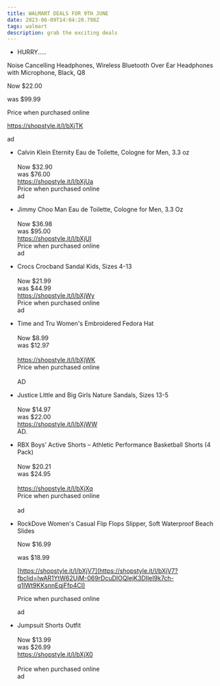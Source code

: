 ```yaml
---
title: WALMART DEALS FOR 9TH JUNE
date: 2023-06-09T14:04:20.798Z
tags: walmart
description: grab the exciting deals
---
```

* H﻿URRY..... 

Noise Cancelling Headphones, Wireless Bluetooth Over Ear Headphones with Microphone, Black, Q8

Now $22.00

was $99.99

Price when purchased online

https://shopstyle.it/l/bXjTK 

a﻿d 

* <!--StartFragment-->

  Calvin Klein Eternity Eau de Toilette, Cologne for Men, 3.3 oz\
  \
  Now $32.90\
  was $76.00\
  <https://shopstyle.it/l/bXjUa>\
  Price when purchased online\
  ad
* <!--StartFragment-->

  Jimmy Choo Man Eau de Toilette, Cologne for Men, 3.3 Oz\
  \
  Now $36.98\
  was $95.00\
  <https://shopstyle.it/l/bXjUI>\
  Price when purchased online\
  ad
* <!--StartFragment-->

  Crocs Crocband Sandal Kids, Sizes 4-13\
  \
  Now $21.99\
  was $44.99\
  <https://shopstyle.it/l/bXjWy>\
  Price when purchased online\
  ad
* <!--StartFragment-->

  Time and Tru Women's Embroidered Fedora Hat\
  \
  Now $8.99\
  was $12.97\
  \
  <https://shopstyle.it/l/bXjWK>\
  Price when purchased online\
  \
  AD
* <!--StartFragment-->

  Justice Little and Big Girls Nature Sandals, Sizes 13-5\
  \
  Now $14.97\
  was $22.00\
  <https://shopstyle.it/l/bXjWW>\
  AD.
* <!--StartFragment-->

  RBX Boys’ Active Shorts – Athletic Performance Basketball Shorts (4 Pack)\
  \
  Now $20.21\
  was $24.95\
  \
  <https://shopstyle.it/l/bXjXq>\
  Price when purchased online\
  \
  ad


* <!--StartFragment-->

  RockDove Women's Casual Flip Flops Slipper, Soft Waterproof Beach Slides

  Now $16.99

  was $18.99

  [https://shopstyle.it/l/bXjV7](https://shopstyle.it/l/bXjV7?fbclid=IwAR1YtW62UjM-069rDcuDIOQIejK3DIleI9k7ch-q1lWt9KKsnnEqjFfp4CI)

  [](<>)Price when purchased online

  ad
* <!--StartFragment-->

  Jumpsuit Shorts Outfit\
  \
  Now $13.99\
  was $26.99\
  <https://shopstyle.it/l/bXjX0>\
  \
  Price when purchased online\
  ad